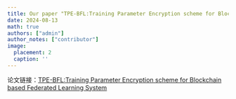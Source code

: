 ```yaml
---
title: Our paper "TPE-BFL:Training Parameter Encryption scheme for Blockchain based Federated Learning System" is published by Computer Networks (CCF B, 中科院二区). Congratulations to Qiwei Liang.
date: 2024-08-13
math: true
authors: ["admin"]
author_notes: ["contributor"]
image:
  placement: 2
  caption: ''
---
```

论文链接：[TPE-BFL:Training Parameter Encryption scheme for Blockchain based Federated Learning System](https://www.sciencedirect.com/science/article/abs/pii/S1389128624005231)